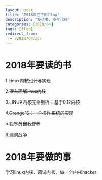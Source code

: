 ```yaml
---
layout: post
title: "2018年立下的flag"
description: "多读书，多写代码"
categories: [2018/04]
tags: [flag]
redirect_from:
  - /2018/04/26/
---
```

# 2018年要读的书

1.<strike>Linux内核设计与实现</strike>

2.<strike>深入理解linux内核</strike>

3.<strike>LINUX内核完全剖析：基于0.12内核</strike>

4.<strike>Orange'S：一个操作系统的实现</strike>

5.<strike>程序员自我修养</strike>

6.<strike>漏洞战争</strike>

# 2018年要做的事
学习linux内核，调试内核，做一个内核hacker
